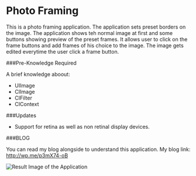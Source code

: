 Photo Framing
============
This is a photo framing application. The application sets preset borders on the image. The application shows teh normal image at first and some buttons showing preview of the preset frames. It allows user to click on the frame buttons and add frames of his choice to the image. The image gets edited everytime the user click a frame button.

###Pre-Knowledge Required

A brief knowledge aboout:

* UIImage
* CIImage
* CIFilter
* CIContext
 
###Updates

* Support for retina as well as non retinal display devices.


###BLOG

You can read my blog alongside to understand this application.
My blog link: http://wp.me/p3mX74-oB


![Result Image of the Application](https://raw.github.com/innofied/photoframing/master/bordersAtFinal.png "Image of final app performance")


